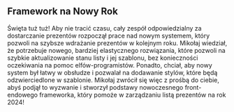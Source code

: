 ## Framework na Nowy Rok

Święta tuż tuż! Aby nie tracić czasu, cały zespół odpowiedzialny za dostarczanie prezentów rozpoczął prace nad nowym systemem, który pozwoli na szybsze wdrażanie prezentów w kolejnym roku. Mikołaj wiedział, że potrzebuje nowego, bardziej elastycznego rozwiązania, które pozwoli na szybkie aktualizowanie stanu listy i jej szablonu, bez konieczności oczekiwania na pomoc elfów-programistów. Ponadto, chciał, aby nowy system był łatwy w obsłudze i pozwalał na dodawanie stylów, które będą odzwierciedlone w szablonie. Mikołaj zwrócił się więc z prośbą do ciebie, abyś podjął to wyzwanie i stworzył podstawy nowoczesnego front-endowego frameworka, który pomoże w zarządzaniu listą prezentów na rok 2024!
